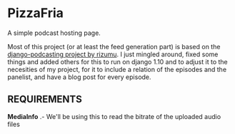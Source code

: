 # PizzaFria
A simple podcast hosting page.

Most of this project (or at least the feed generation part) is based on the [django-podcasting project by rizumu](https://github.com/rizumu/django-podcasting). 
I just mingled around, fixed some things and added others for this to run on django 1.10 and to adjust it to the necesities of my project, 
for it to include a relation of the episodes and the panelist, and have a blog post for every episode.

## REQUIREMENTS
**MediaInfo** .- We'll be using this to read the bitrate of the uploaded audio files
